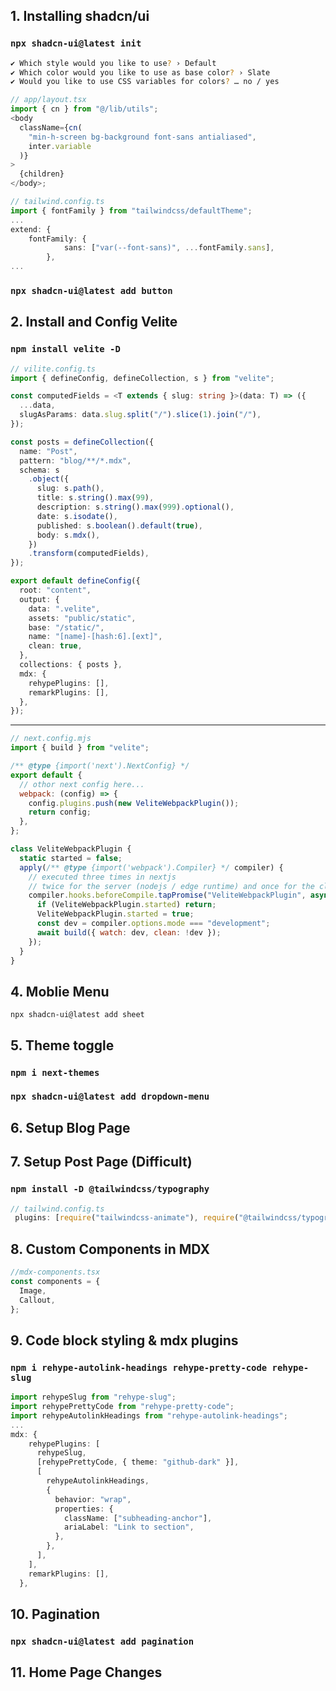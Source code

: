 ## 1. Installing shadcn/ui

### `npx shadcn-ui@latest init`

```bash
✔ Which style would you like to use? › Default
✔ Which color would you like to use as base color? › Slate
✔ Would you like to use CSS variables for colors? … no / yes
```

```typescript
// app/layout.tsx
import { cn } from "@/lib/utils";
<body
  className={cn(
    "min-h-screen bg-background font-sans antialiased",
    inter.variable
  )}
>
  {children}
</body>;
```

```typescript
// tailwind.config.ts
import { fontFamily } from "tailwindcss/defaultTheme";
...
extend: {
	fontFamily: {
        	sans: ["var(--font-sans)", ...fontFamily.sans],
      	},
...
```

### `npx shadcn-ui@latest add button`

## 2. Install and Config Velite

### `npm install velite -D`

```typescript
// vilite.config.ts
import { defineConfig, defineCollection, s } from "velite";

const computedFields = <T extends { slug: string }>(data: T) => ({
  ...data,
  slugAsParams: data.slug.split("/").slice(1).join("/"),
});

const posts = defineCollection({
  name: "Post",
  pattern: "blog/**/*.mdx",
  schema: s
    .object({
      slug: s.path(),
      title: s.string().max(99),
      description: s.string().max(999).optional(),
      date: s.isodate(),
      published: s.boolean().default(true),
      body: s.mdx(),
    })
    .transform(computedFields),
});

export default defineConfig({
  root: "content",
  output: {
    data: ".velite",
    assets: "public/static",
    base: "/static/",
    name: "[name]-[hash:6].[ext]",
    clean: true,
  },
  collections: { posts },
  mdx: {
    rehypePlugins: [],
    remarkPlugins: [],
  },
});
```

---

```javascript
// next.config.mjs
import { build } from "velite";

/** @type {import('next').NextConfig} */
export default {
  // othor next config here...
  webpack: (config) => {
    config.plugins.push(new VeliteWebpackPlugin());
    return config;
  },
};

class VeliteWebpackPlugin {
  static started = false;
  apply(/** @type {import('webpack').Compiler} */ compiler) {
    // executed three times in nextjs
    // twice for the server (nodejs / edge runtime) and once for the client
    compiler.hooks.beforeCompile.tapPromise("VeliteWebpackPlugin", async () => {
      if (VeliteWebpackPlugin.started) return;
      VeliteWebpackPlugin.started = true;
      const dev = compiler.options.mode === "development";
      await build({ watch: dev, clean: !dev });
    });
  }
}
```

## 4. Moblie Menu

`npx shadcn-ui@latest add sheet`

## 5. Theme toggle

### `npm i next-themes`

### `npx shadcn-ui@latest add dropdown-menu`

## 6. Setup Blog Page

## 7. Setup Post Page (Difficult)

### `npm install -D @tailwindcss/typography`

```typescript
// tailwind.config.ts
 plugins: [require("tailwindcss-animate"), require("@tailwindcss/typography")],

```

## 8. Custom Components in MDX

```typescript
//mdx-components.tsx
const components = {
  Image,
  Callout,
};
```

## 9. Code block styling & mdx plugins

### `npm i rehype-autolink-headings rehype-pretty-code rehype-slug`

```typescript
import rehypeSlug from "rehype-slug";
import rehypePrettyCode from "rehype-pretty-code";
import rehypeAutolinkHeadings from "rehype-autolink-headings";
...
mdx: {
    rehypePlugins: [
      rehypeSlug,
      [rehypePrettyCode, { theme: "github-dark" }],
      [
        rehypeAutolinkHeadings,
        {
          behavior: "wrap",
          properties: {
            className: ["subheading-anchor"],
            ariaLabel: "Link to section",
          },
        },
      ],
    ],
    remarkPlugins: [],
  },
```

## 10. Pagination

### `npx shadcn-ui@latest add pagination`

## 11. Home Page Changes
